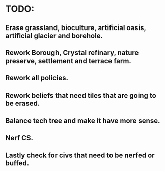 # TODO:

## Erase grassland, bioculture, artificial oasis, artificial glacier and borehole.

## Rework Borough, Crystal refinary, nature preserve, settlement and terrace farm.

## Rework all policies.

## Rework beliefs that need tiles that are going to be erased.

## Balance tech tree and make it have more sense.

## Nerf CS.

## Lastly check for civs that need to be nerfed or buffed.
